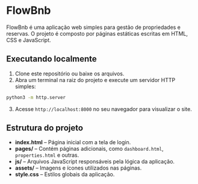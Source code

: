 # FlowBnb

FlowBnb é uma aplicação web simples para gestão de propriedades e reservas. O projeto é composto por páginas estáticas escritas em HTML, CSS e JavaScript.

## Executando localmente

1. Clone este repositório ou baixe os arquivos.
2. Abra um terminal na raiz do projeto e execute um servidor HTTP simples:

```bash
python3 -m http.server
```

3. Acesse `http://localhost:8000` no seu navegador para visualizar o site.

## Estrutura do projeto

- **index.html** – Página inicial com a tela de login.
- **pages/** – Contém páginas adicionais, como `dashboard.html`, `properties.html` e outras.
- **js/** – Arquivos JavaScript responsáveis pela lógica da aplicação.
- **assets/** – Imagens e ícones utilizados nas páginas.
- **style.css** – Estilos globais da aplicação.

